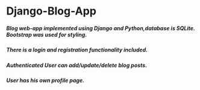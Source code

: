 # Django-Blog-App
##### Blog web-app implemented using Django and Python,database is SQLite. Bootstrap was used for styling.
##### There is a login and registration functionality included.
##### Authenticated User can add/update/delete  blog posts.
##### User has his own profile page.
